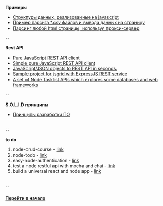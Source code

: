 

**Примеры**

- [Структуры данных, реализованные на javascript](https://github.com/tsvetkovpro/data-structures)
- [Пример парснга *.csv файлов и вывода данных на страницу](https://github.com/tsvetkovpro/parsing-csv)
- [Парсинг любой html страницы, используя прокси-сервер](https://github.com/tsvetkovpro/parce-html)


--
<br />

**Rest API**

- [Pure JavaScript REST API client](https://github.com/tsvetkovpro/rest-api)
- [Simple pure JavaScript REST API client](https://github.com/Amareis/another-rest-client)
- [JavaScript/JSON objects to REST API in seconds.](https://github.com/soygul/js-api)
- [Sample project for jsgrid with ExpressJS REST service](https://github.com/tabalinas/jsgrid-express)
- [A set of Node Tasklist APIs which explores some databases and web frameworks](https://github.com/caio-ribeiro-pereira/node-api-examples)



--
<br />


**S.O.L.I.D принципы**

- [Принципы разработки ПО](https://github.com/tsvetkovpro/solid)


<br />
--
<br />


**to do**

1. node-crud-course - [link](https://github.com/scotch-io/node-crud-course)
2. node-todo - [link](https://github.com/scotch-io/node-todo)
3. easy-node-authentication - [link](https://github.com/scotch-io/easy-node-authentication)
4. test a node restful api with mocha and chai - [link](https://scotch.io/tutorials/test-a-node-restful-api-with-mocha-and-chai)
5. build a universal react and node app - [link](https://scotch.io/tutorials/react-on-the-server-for-beginners-build-a-universal-react-and-node-app)


<br />
--
<br />


#### [Перейти в начало](https://github.com/tsvetkovpro/sources)
